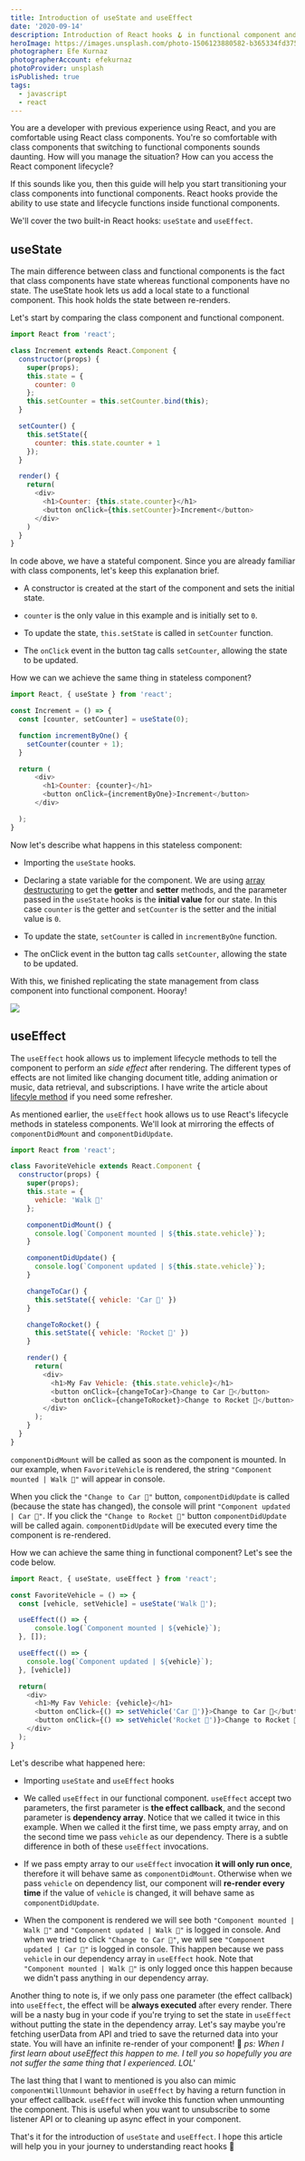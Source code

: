 ```yaml
---
title: Introduction of useState and useEffect
date: '2020-09-14'
description: Introduction of React hooks 🪝 in functional component and it's class component equvalent
heroImage: https://images.unsplash.com/photo-1506123880582-b365334fd375?ixlib=rb-1.2.1&ixid=MnwxMjA3fDB8MHxwaG90by1wYWdlfHx8fGVufDB8fHx8&auto=format&fit=crop&w=1484&q=80
photographer: Efe Kurnaz
photographerAccount: efekurnaz
photoProvider: unsplash
isPublished: true
tags:
  - javascript
  - react
---
```


You are a developer with previous experience using React, and you are comfortable using React class components. You're so comfortable with class components that switching to functional components sounds daunting. How will you manage the situation? How can you access the React component lifecycle?

If this sounds like you, then this guide will help you start transitioning your class components into functional components. React hooks provide the ability to use state and lifecycle functions inside functional components.

We'll cover the two built-in React hooks: `useState` and `useEffect`.

## useState

The main difference between class and functional components is the fact that class components have state whereas functional components have no state. The useState hook lets us add a local state to a functional component. This hook holds the state between re-renders.

Let's start by comparing the class component and functional component.

```js
import React from 'react';

class Increment extends React.Component {
  constructor(props) {
    super(props);
    this.state = {
      counter: 0
    };
    this.setCounter = this.setCounter.bind(this);
  }

  setCounter() {
    this.setState({
      counter: this.state.counter + 1
    });
  }

  render() {
    return(
      <div>
        <h1>Counter: {this.state.counter}</h1>
        <button onClick={this.setCounter}>Increment</button>
      </div>
    )
  }
}
```

In code above, we have a stateful component. Since you are already familiar with class components, let's keep this explanation brief.

- A constructor is created at the start of the component and sets the initial state.

- `counter` is the only value in this example and is initially set to `0`.

- To update the state, `this.setState` is called in `setCounter` function.

- The `onClick` event in the button tag calls `setCounter`, allowing the state to be updated.

How we can we achieve the same thing in stateless component?

```js
import React, { useState } from 'react';

const Increment = () => {
  const [counter, setCounter] = useState(0);

  function incrementByOne() {
    setCounter(counter + 1);
  }

  return (
      <div>
        <h1>Counter: {counter}</h1>
        <button onClick={incrementByOne}>Increment</button>
      </div>

  );
}
```

Now let's describe what happens in this stateless component:

- Importing the `useState` hooks.

- Declaring a state variable for the component. We are using [array destructuring](https://developer.mozilla.org/en-US/docs/Web/JavaScript/Reference/Operators/Destructuring_assignment) to get the **getter** and **setter** methods, and the parameter passed in the `useState` hooks is the **initial value** for our state. In this case `counter` is the getter and `setCounter` is the setter and the initial value is `0`.

- To update the state, `setCounter` is called in `incrementByOne` function.

- The onClick event in the button tag calls `setCounter`, allowing the state to be updated.

With this, we finished replicating the state management from class component into functional component. Hooray!

![](https://media2.giphy.com/media/hEIuLmpW9DmGA/200w.webp?cid=ecf05e479s6el8ohwsda2r5eeglab95xx8i8jymh2ywoeppg&rid=200w.webp&ct=g)

## useEffect

The `useEffect` hook allows us to implement lifecycle methods to tell the component to perform an *side effect* after rendering. The different types of effects are not limited like changing document title, adding animation or music, data retrieval, and subscriptions. I have write the article about [lifecyle method](/blog/lifecycle-in-react-component) if you need some refresher.

As mentioned earlier, the `useEffect` hook allows us to use React's lifecycle methods in stateless components. We'll look at mirroring the effects of `componentDidMount` and `componentDidUpdate`.

```js
import React from 'react';

class FavoriteVehicle extends React.Component {
  constructor(props) {
    super(props);
    this.state = {
      vehicle: 'Walk 🏃'
    };

    componentDidMount() {
      console.log(`Component mounted | ${this.state.vehicle}`);
    }

    componentDidUpdate() {
      console.log(`Component updated | ${this.state.vehicle}`);
    }

    changeToCar() {
      this.setState({ vehicle: 'Car 🚗' })
    }

    changeToRocket() {
      this.setState({ vehicle: 'Rocket 🚀' })
    }

    render() {
      return(
        <div>
          <h1>My Fav Vehicle: {this.state.vehicle}</h1>
          <button onClick={changeToCar}>Change to Car 🚗</button>
          <button onClick={changeToRocket}>Change to Rocket 🚀</button>
        </div>
      );
    }
  }
}
```

`componentDidMount` will be called as soon as the component is mounted. In our example, when `FavoriteVehicle` is rendered, the string `"Component mounted | Walk 🏃"` will appear in console.

When you click the `"Change to Car 🚗"` button, `componentDidUpdate` is called (because the state has changed), the console will print `"Component updated | Car 🚗"`. If you click the `"Change to Rocket 🚀"` button `componentDidUpdate` will be called again. `componentDidUpdate` will be executed every time the component is re-rendered.

How we can achieve the same thing in functional component? Let's see the code below.

```js
import React, { useState, useEffect } from 'react';

const FavoriteVehicle = () => {
  const [vehicle, setVehicle] = useState('Walk 🏃');

  useEffect(() => {
      console.log(`Component mounted | ${vehicle}`);
  }, []);

  useEffect(() => {
    console.log(`Component updated | ${vehicle}`);
  }, [vehicle])

  return(
    <div>
      <h1>My Fav Vehicle: {vehicle}</h1>
      <button onClick={() => setVehicle('Car 🚗')}>Change to Car 🚗</button>
      <button onClick={() => setVehicle('Rocket 🚀')}>Change to Rocket 🚀</button>
    </div>
  );
}
```

Let's describe what happened here:

- Importing `useState` and `useEffect` hooks

- We called `useEffect` in our functional component. `useEffect` accept two parameters, the first parameter is **the effect callback**, and the second parameter is **dependency array**. Notice that we called it twice in this example. When we called it the first time, we pass empty array, and on the second time we pass `vehicle` as our dependency. There is a subtle difference in both of these `useEffect` invocations.

- If we pass empty array to our `useEffect` invocation **it will only run once**, therefore it will behave same as `componentDidMount`. Otherwise when we pass `vehicle` on dependency list, our component will **re-render every time** if the value of `vehicle` is changed, it will behave same as `componentDidUpdate`.

- When the component is rendered we will see both `"Component mounted | Walk 🏃"` and `"Component updated | Walk 🏃"` is logged in console. And when we tried to click `"Change to Car 🚗"`, we will see `"Component updated | Car 🚗"` is logged in console. This happen because we pass `vehicle` in our dependency array in `useEffect` hook. Note that `"Component mounted | Walk 🏃"` is only logged once this happen because we didn't pass anything in our dependency array.

Another thing to note is, if we only pass one parameter (the effect callback) into `useEffect`, the effect will be **always executed** after every render. There will be a nasty bug in your code if you're trying to set the state in `useEffect` without putting the state in the dependency array. Let's say maybe you're fetching userData from API and tried to save the returned data into your state. You will have an infinite re-render of your component! 🧨 *ps: When I first learn about useEffect this happen to me. I tell you so hopefully you are not suffer the same thing that I experienced. LOL'*

The last thing that I want to mentioned is you also can mimic `componentWillUnmount` behavior in `useEffect` by having a return function in your effect callback. `useEffect` will invoke this function when unmounting the component. This is useful when you want to unsubscribe to some listener API or to cleaning up async effect in your component.

That's it for the introduction of `useState` and `useEffect`. I hope this article will help you in your journey to understanding react hooks 🍻